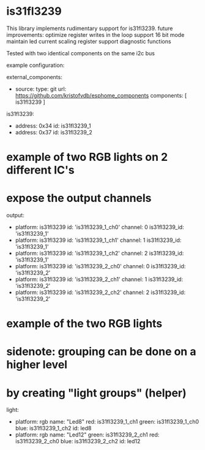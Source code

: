 # is31fl3239

This library implements rudimentary support for is31fl3239.
future improvements:
 optimize register writes in the loop
 support 16 bit mode 
 maintain led current scaling register
 support diagnostic functions
 
Tested with two identical components on the same i2c bus 

example configuration:

external_components:
  - source:
      type: git
      url: https://github.com/kristofvdb/esphome_components
    components: [ is31fl3239 ]

is31fl3239:
  - address: 0x34
    id: is31fl3239_1
  - address: 0x37
    id: is31fl3239_2

# example of two RGB lights on 2 different IC's

# expose the output channels
output:
  - platform: is31fl3239
    id: 'is31fl3239_1_ch0'
    channel: 0
    is31fl3239_id: 'is31fl3239_1'
  - platform: is31fl3239
    id: 'is31fl3239_1_ch1'
    channel: 1
    is31fl3239_id: 'is31fl3239_1'
  - platform: is31fl3239
    id: 'is31fl3239_1_ch2'
    channel: 2
    is31fl3239_id: 'is31fl3239_1'
  - platform: is31fl3239
    id: 'is31fl3239_2_ch0'
    channel: 0
    is31fl3239_id: 'is31fl3239_2'
  - platform: is31fl3239
    id: 'is31fl3239_2_ch1'
    channel: 1
    is31fl3239_id: 'is31fl3239_2'
  - platform: is31fl3239
    id: 'is31fl3239_2_ch2'
    channel: 2
    is31fl3239_id: 'is31fl3239_2'

# example of the two RGB lights
# sidenote: grouping can be done on a higher level
#  by creating "light groups" (helper) 
light:
  - platform: rgb
    name: "Led8"
    red: is31fl3239_1_ch1
    green: is31fl3239_1_ch0
    blue: is31fl3239_1_ch2
    id: led8
  - platform: rgb
    name: "Led12"
    green: is31fl3239_2_ch1
    red: is31fl3239_2_ch0
    blue: is31fl3239_2_ch2
    id: led12
